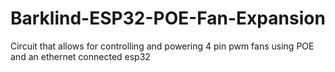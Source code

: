 # Barklind-ESP32-POE-Fan-Expansion
Circuit that allows for controlling and powering 4 pin pwm fans using POE and an ethernet connected esp32
